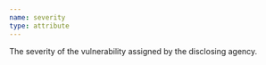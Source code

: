 ```yaml
---
name: severity
type: attribute
---
```


The severity of the vulnerability assigned by the disclosing agency.
